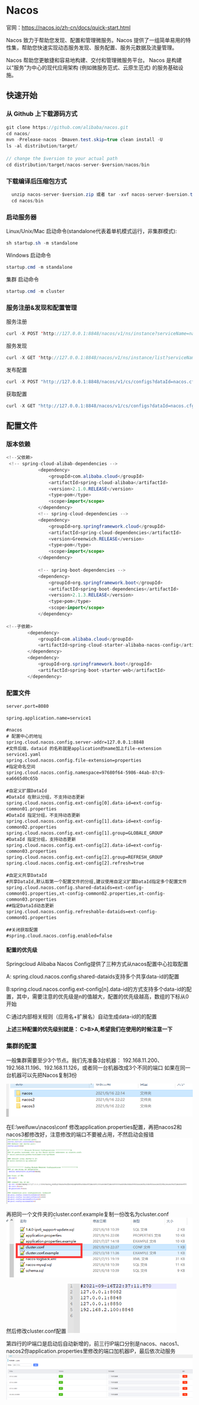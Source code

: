 # Nacos
官网：https://nacos.io/zh-cn/docs/quick-start.html

Nacos 致力于帮助您发现、配置和管理微服务。Nacos 提供了一组简单易用的特性集，帮助您快速实现动态服务发现、服务配置、服务元数据及流量管理。

Nacos 帮助您更敏捷和容易地构建、交付和管理微服务平台。 Nacos 是构建以“服务”为中心的现代应用架构 (例如微服务范式、云原生范式) 的服务基础设施。

## 快速开始
### 从 Github 上下载源码方式
```Java
git clone https://github.com/alibaba/nacos.git
cd nacos/
mvn -Prelease-nacos -Dmaven.test.skip=true clean install -U  
ls -al distribution/target/

// change the $version to your actual path
cd distribution/target/nacos-server-$version/nacos/bin
```
### 下载编译后压缩包方式
```Java
  unzip nacos-server-$version.zip 或者 tar -xvf nacos-server-$version.tar.gz
  cd nacos/bin
```

### 启动服务器
Linux/Unix/Mac
启动命令(standalone代表着单机模式运行，非集群模式):
```Java
sh startup.sh -m standalone
```

Windows 启动命令
```Java
startup.cmd -m standalone
```
集群    启动命令
```Java
startup.cmd -m cluster
```

### 服务注册&发现和配置管理
服务注册
```Java
curl -X POST 'http://127.0.0.1:8848/nacos/v1/ns/instance?serviceName=nacos.naming.serviceName&ip=20.18.7.10&port=8080'
```

服务发现
```Java
curl -X GET 'http://127.0.0.1:8848/nacos/v1/ns/instance/list?serviceName=nacos.naming.serviceName'
```

发布配置
```Java
curl -X POST "http://127.0.0.1:8848/nacos/v1/cs/configs?dataId=nacos.cfg.dataId&group=test&content=HelloWorld"
```

获取配置
```Java
curl -X GET "http://127.0.0.1:8848/nacos/v1/cs/configs?dataId=nacos.cfg.dataId&group=test"
```
## 配置文件
### 版本依赖
```java
<!--父依赖>
 <!-- spring-cloud-alibab-dependencies -->
            <dependency>
                <groupId>com.alibaba.cloud</groupId>
                <artifactId>spring-cloud-alibaba</artifactId>
                <version>2.1.0.RELEASE</version>
                <type>pom</type>
                <scope>import</scope>
            </dependency>
            <!-- spring-cloud-dependencies -->
            <dependency>
                <groupId>org.springframework.cloud</groupId>
                <artifactId>spring-cloud-dependencies</artifactId>
                <version>Greenwich.RELEASE</version>
                <type>pom</type>
                <scope>import</scope>
            </dependency>

            <!-- spring-boot-dependencies -->
            <dependency>
                <groupId>org.springframework.boot</groupId>
                <artifactId>spring-boot-dependencies</artifactId>
                <version>2.1.3.RELEASE</version>
                <type>pom</type>
                <scope>import</scope>
            </dependency>

<!--子依赖>
        <dependency>
            <groupId>com.alibaba.cloud</groupId>
            <artifactId>spring-cloud-starter-alibaba-nacos-config</artifactId>
        </dependency>
        <dependency>
            <groupId>org.springframework.boot</groupId>
            <artifactId>spring-boot-starter-web</artifactId>
        </dependency>
```

### 配置文件
```properties
server.port=8080

spring.application.name=service1

#nacos
# 配置中心的地址
spring.cloud.nacos.config.server-addr=127.0.0.1:8848
#文件后缀，dataid 的名称就是application的name加上file-extension service1.yaml
spring.cloud.nacos.config.file-extension=properties
#指定命名空间
spring.cloud.nacos.config.namespace=97680f64-5986-44ab-87c9-ea6665d0c65b

#自定义扩展DataId
#DataId 在默认分组，不支持动态更新
spring.cloud.nacos.config.ext-config[0].data-id=ext-config-common01.properties
#DataId 指定分组，不支持动态更新
spring.cloud.nacos.config.ext-config[1].data-id=ext-config-common02.properties
spring.cloud.nacos.config.ext-config[1].group=GLOBALE_GROUP
#DataId 指定分组，支持动态更新
spring.cloud.nacos.config.ext-config[2].data-id=ext-config-common03.properties
spring.cloud.nacos.config.ext-config[2].group=REFRESH_GROUP
spring.cloud.nacos.config.ext-config[2].refresh=true

#自定义共享DataId
#共享DataId,默认取第一个配置文件的分组,建议使用自定义扩展DataId指定多个配置文件
spring.cloud.nacos.config.shared-dataids=ext-config-common01.properties,xt-config-common02.properties,xt-config-common03.properties
##指定DataId动态更新
spring.cloud.nacos.config.refreshable-dataids=ext-config-common01.properties

##关闭获取配置
#spring.cloud.nacos.config.enabled=false

```
#### 配置的优先级
Springcloud Alibaba Nacos Config提供了三种方式从nacos配置中心拉取配置

A: spring.cloud.nacos.config.shared-dataids支持多个共享data-id的配置

B:spring.cloud.nacos.config.ext-config[n].data-id的方式支持多个data-id的配置，其中，需要注意的优先级是n的值越大，配置的优先级越高，数组的下标从0开始

C:通过内部相关规则（应用名+扩展名）自动生成data-id的的配置

**上述三种配置的优先级别就是： C>B>A,希望我们在使用的时候注意一下**

### 集群的配置

一般集群需要至少3个节点。我们先准备3台机器： 192.168.11.200、192.168.11.196、192.168.11.126，或者同一台机器改成3个不同的端口
如果在同一台机器可以先把Nacos复制3份

![imags](../imgs/Nacos/QQ截图20210919192249.png)

在E:\weifuwu\nacos\conf 修改application.properties配置，再把nacos2和nacos3都修改好，注意修改的端口不要被占用，不然启动会报错
![imags](..\imgs\Nacos\QQ截图20210919192503.png)

再把同一个文件夹的cluster.conf.example复制一份改名为cluster.conf
![imags](..\imgs\Nacos\QQ截图20210919192816.png)

然后修改cluster.conf配置
![imags](..\imgs\Nacos\QQ截图20210919192942.png)

第四行的IP端口是启动后自动新增的，前三行IP端口分别是nacos、nacos1、nacos2你application.properties里修改的端口加机器IP，最后依次动服务
![imags](..\imgs\Nacos\QQ截图20210919193700.png)